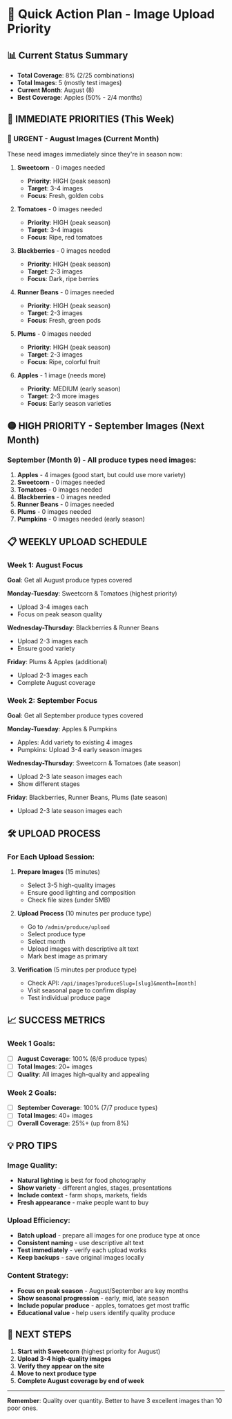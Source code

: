 # 🚀 Quick Action Plan - Image Upload Priority

## 📊 Current Status Summary
- **Total Coverage**: 8% (2/25 combinations)
- **Total Images**: 5 (mostly test images)
- **Current Month**: August (8)
- **Best Coverage**: Apples (50% - 2/4 months)

## 🎯 IMMEDIATE PRIORITIES (This Week)

### 🔴 URGENT - August Images (Current Month)
These need images immediately since they're in season now:

1. **Sweetcorn** - 0 images needed
   - **Priority**: HIGH (peak season)
   - **Target**: 3-4 images
   - **Focus**: Fresh, golden cobs

2. **Tomatoes** - 0 images needed
   - **Priority**: HIGH (peak season)
   - **Target**: 3-4 images
   - **Focus**: Ripe, red tomatoes

3. **Blackberries** - 0 images needed
   - **Priority**: HIGH (peak season)
   - **Target**: 2-3 images
   - **Focus**: Dark, ripe berries

4. **Runner Beans** - 0 images needed
   - **Priority**: HIGH (peak season)
   - **Target**: 2-3 images
   - **Focus**: Fresh, green pods

5. **Plums** - 0 images needed
   - **Priority**: HIGH (peak season)
   - **Target**: 2-3 images
   - **Focus**: Ripe, colorful fruit

6. **Apples** - 1 image (needs more)
   - **Priority**: MEDIUM (early season)
   - **Target**: 2-3 more images
   - **Focus**: Early season varieties

## 🟡 HIGH PRIORITY - September Images (Next Month)

### September (Month 9) - All produce types need images:
1. **Apples** - 4 images (good start, but could use more variety)
2. **Sweetcorn** - 0 images needed
3. **Tomatoes** - 0 images needed
4. **Blackberries** - 0 images needed
5. **Runner Beans** - 0 images needed
6. **Plums** - 0 images needed
7. **Pumpkins** - 0 images needed (early season)

## 📋 WEEKLY UPLOAD SCHEDULE

### Week 1: August Focus
**Goal**: Get all August produce types covered

**Monday-Tuesday**: Sweetcorn & Tomatoes (highest priority)
- Upload 3-4 images each
- Focus on peak season quality

**Wednesday-Thursday**: Blackberries & Runner Beans
- Upload 2-3 images each
- Ensure good variety

**Friday**: Plums & Apples (additional)
- Upload 2-3 images each
- Complete August coverage

### Week 2: September Focus
**Goal**: Get all September produce types covered

**Monday-Tuesday**: Apples & Pumpkins
- Apples: Add variety to existing 4 images
- Pumpkins: Upload 3-4 early season images

**Wednesday-Thursday**: Sweetcorn & Tomatoes (late season)
- Upload 2-3 late season images each
- Show different stages

**Friday**: Blackberries, Runner Beans, Plums (late season)
- Upload 2-3 late season images each

## 🛠️ UPLOAD PROCESS

### For Each Upload Session:
1. **Prepare Images** (15 minutes)
   - Select 3-5 high-quality images
   - Ensure good lighting and composition
   - Check file sizes (under 5MB)

2. **Upload Process** (10 minutes per produce type)
   - Go to `/admin/produce/upload`
   - Select produce type
   - Select month
   - Upload images with descriptive alt text
   - Mark best image as primary

3. **Verification** (5 minutes per produce type)
   - Check API: `/api/images?produceSlug=[slug]&month=[month]`
   - Visit seasonal page to confirm display
   - Test individual produce page

## 📈 SUCCESS METRICS

### Week 1 Goals:
- [ ] **August Coverage**: 100% (6/6 produce types)
- [ ] **Total Images**: 20+ images
- [ ] **Quality**: All images high-quality and appealing

### Week 2 Goals:
- [ ] **September Coverage**: 100% (7/7 produce types)
- [ ] **Total Images**: 40+ images
- [ ] **Overall Coverage**: 25%+ (up from 8%)

## 💡 PRO TIPS

### Image Quality:
- **Natural lighting** is best for food photography
- **Show variety** - different angles, stages, presentations
- **Include context** - farm shops, markets, fields
- **Fresh appearance** - make people want to buy

### Upload Efficiency:
- **Batch upload** - prepare all images for one produce type at once
- **Consistent naming** - use descriptive alt text
- **Test immediately** - verify each upload works
- **Keep backups** - save original images locally

### Content Strategy:
- **Focus on peak season** - August/September are key months
- **Show seasonal progression** - early, mid, late season
- **Include popular produce** - apples, tomatoes get most traffic
- **Educational value** - help users identify quality produce

## 🎯 NEXT STEPS

1. **Start with Sweetcorn** (highest priority for August)
2. **Upload 3-4 high-quality images**
3. **Verify they appear on the site**
4. **Move to next produce type**
5. **Complete August coverage by end of week**

---

**Remember**: Quality over quantity. Better to have 3 excellent images than 10 poor ones.
